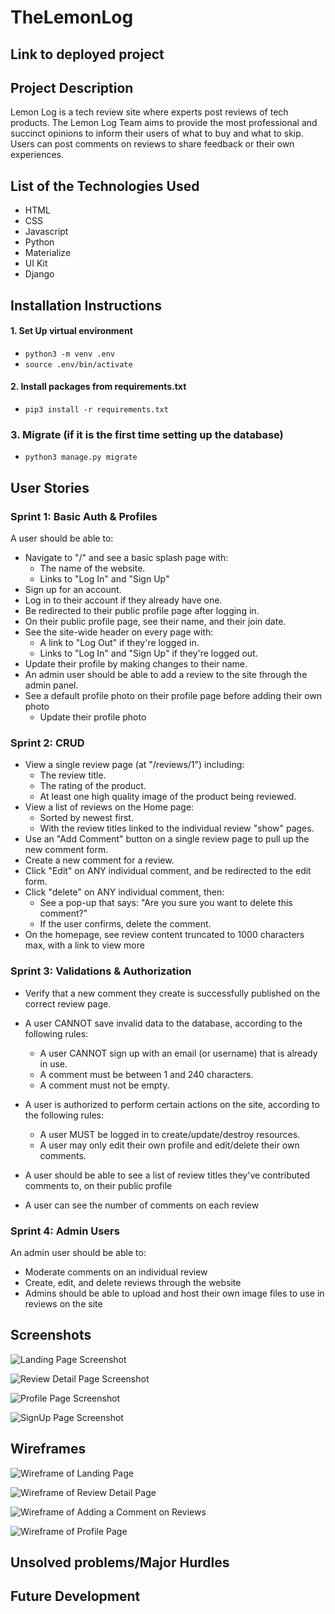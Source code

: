 # TheLemonLog

## Link to deployed project


## Project Description
Lemon Log is a tech review site where experts post reviews of tech products. The Lemon Log Team aims to provide the most professional and succinct opinions to inform their users of what to buy and what to skip. Users can post comments on reviews to share feedback or their own experiences. 

## List of the Technologies Used
* HTML
* CSS
* Javascript
* Python
* Materialize
* UI Kit
* Django

## Installation Instructions
#### 1. Set Up virtual environment

- `python3 -m venv .env`
- `source .env/bin/activate`


#### 2. Install packages from requirements.txt
- `pip3 install -r requirements.txt`

### 3. Migrate (if it is the first time setting up the database)
- `python3 manage.py migrate`


## User Stories

### Sprint 1: Basic Auth & Profiles
A user should be able to:
* Navigate to "/" and see a basic splash page with:
    * The name of the website.
    * Links to "Log In" and "Sign Up"
* Sign up for an account.
* Log in to their account if they already have one.
* Be redirected to their public profile page after logging in.
* On their public profile page, see their name, and their join date.
* See the site-wide header on every page with:
    * A link to "Log Out" if they're logged in.
    * Links to "Log In" and "Sign Up" if they're logged out.
* Update their profile by making changes to their name.
* An admin user should be able to add a review to the site through the admin panel.
* See a default profile photo on their profile page before adding their own photo
    * Update their profile photo


### Sprint 2: CRUD

* View a single review page (at "/reviews/1") including:
    * The review title.
    * The rating of the product.
    * At least one high quality image of the product being reviewed.
* View a list of reviews on the Home page:
    * Sorted by newest first.
    * With the review titles linked to the individual review "show" pages.
* Use an "Add Comment" button on a single review page to pull up the new comment form.
* Create a new comment for a review.
* Click "Edit" on ANY individual comment, and be redirected to the edit form.
* Click "delete" on ANY individual comment, then:
    * See a pop-up that says: "Are you sure you want to delete this comment?"
    * If the user confirms, delete the comment.
* On the homepage, see review content truncated to 1000 characters max, with a link to view more

### Sprint 3: Validations & Authorization

* Verify that a new comment they create is successfully published on the correct review page.

* A user CANNOT save invalid data to the database, according to the following rules:
    * A user CANNOT sign up with an email (or username) that is already in use.
    * A comment must be between 1 and 240 characters.
    * A comment must not be empty.
* A user is authorized to perform certain actions on the site, according to the following rules:
    * A user MUST be logged in to create/update/destroy resources.
    * A user may only edit their own profile and edit/delete their own comments.
* A user should be able to see a list of review titles they've contributed comments to, on their public profile
* A user can see the number of comments on each review

### Sprint 4: Admin Users

An admin user should be able to:
* Moderate comments on an individual review
* Create, edit, and delete reviews through the website
* Admins should be able to upload and host their own image files to use in reviews on the site

## Screenshots
![Landing Page Screenshot]()

![Review Detail Page Screenshot]()

![Profile Page Screenshot]()

![SignUp Page Screenshot]()




 
## Wireframes

![Wireframe of Landing Page](main_app/static/css/images/image-1.png)

![Wireframe of Review Detail Page](main_app/static/css/images/image-2.png)

![Wireframe of Adding a Comment on Reviews](main_app/static/css/images/image-3.png)

![Wireframe of Profile Page](main_app/static/css/images/image-4.png)



## Unsolved problems/Major Hurdles


## Future Development

